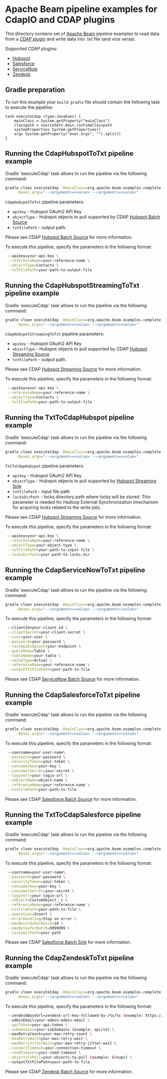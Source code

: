 <!--
    Licensed to the Apache Software Foundation (ASF) under one
    or more contributor license agreements.  See the NOTICE file
    distributed with this work for additional information
    regarding copyright ownership.  The ASF licenses this file
    to you under the Apache License, Version 2.0 (the
    "License"); you may not use this file except in compliance
    with the License.  You may obtain a copy of the License at
      http://www.apache.org/licenses/LICENSE-2.0
    Unless required by applicable law or agreed to in writing,
    software distributed under the License is distributed on an
    "AS IS" BASIS, WITHOUT WARRANTIES OR CONDITIONS OF ANY
    KIND, either express or implied.  See the License for the
    specific language governing permissions and limitations
    under the License.
-->

# Apache Beam pipeline examples for CdapIO and CDAP plugins

This directory contains set of [Apache Beam](https://beam.apache.org/) pipeline examples to read data
from a [CDAP plugin](https://github.com/data-integrations) and write data into .txt file (and vice versa).

Supported CDAP plugins:
- [Hubspot](https://github.com/data-integrations/hubspot)
- [Salesforce](https://github.com/data-integrations/salesforce)
- [ServiceNow](https://github.com/data-integrations/servicenow-plugins)
- [Zendesk](https://github.com/data-integrations/zendesk)

## Gradle preparation

To run this example your `build.gradle` file should contain the following task to execute the pipeline:

```
task executeCdap (type:JavaExec) {
    mainClass = System.getProperty("mainClass")
    classpath = sourceSets.main.runtimeClasspath
    systemProperties System.getProperties()
    args System.getProperty("exec.args", "").split()
}
```

## Running the CdapHubspotToTxt pipeline example

Gradle 'executeCdap' task allows to run the pipeline via the following command:

```bash
gradle clean executeCdap -DmainClass=org.apache.beam.examples.complete.cdap.CdapHubspotToTxt \
     -Dexec.args="--<argument>=<value> --<argument>=<value>"
```

`CdapHubspotToTxt` pipeline parameters:
- `apikey` - Hubspot OAuth2 API Key
- `objectType` - Hubspot objects to pull supported by CDAP [Hubspot Batch Source](https://github.com/data-integrations/hubspot/blob/develop/docs/Hubspot-batchsource.md)
- `txtFilePath` - output path.

Please see CDAP [Hubspot Batch Source](https://github.com/data-integrations/hubspot/blob/develop/docs/Hubspot-batchsource.md) for more information.

To execute this pipeline, specify the parameters in the following format:

```bash
 --apikey=your-api-key \
 --referenceName=your-reference-name \
 --objectType=Contacts \
 --txtFilePath=your-path-to-output-file
```

## Running the CdapHubspotStreamingToTxt pipeline example

Gradle 'executeCdap' task allows to run the pipeline via the following command:

```bash
gradle clean executeCdap -DmainClass=org.apache.beam.examples.complete.cdap.CdapHubspotStreamingToTxt \
     -Dexec.args="--<argument>=<value> --<argument>=<value>"
```

`CdapHubspotStreamingToTxt` pipeline parameters:
- `apikey` - Hubspot OAuth2 API Key
- `objectType` - Hubspot objects to pull supported by CDAP [Hubspot Streaming Source](https://github.com/data-integrations/hubspot/blob/develop/docs/Hubspot-streamingsource.md)
- `txtFilePath` - output path.

Please see CDAP [Hubspot Streaming Source](https://github.com/data-integrations/hubspot/blob/develop/docs/Hubspot-streamingsource.md) for more information.

To execute this pipeline, specify the parameters in the following format:

```bash
 --apikey=your-api-key \
 --referenceName=your-reference-name \
 --objectType=Contacts \
 --txtFilePath=your-path-to-output-file
```

## Running the TxtToCdapHubspot pipeline example

Gradle 'executeCdap' task allows to run the pipeline via the following command:

```bash
gradle clean executeCdap -DmainClass=org.apache.beam.examples.complete.cdap.TxtToCdapHubspot \
     -Dexec.args="--<argument>=<value> --<argument>=<value>"
```

`TxtToCdapHubspot` pipeline parameters:
- `apikey` - Hubspot OAuth2 API Key
- `objectType` - Hubspot objects to pull supported by [Hubspot Streaming Sink](https://github.com/data-integrations/hubspot/blob/develop/docs/Hubspot-batchsink.md)
- `txtFilePath` - input file path
- `locksDirPath` - locks directory path where locks will be stored. This parameter is needed for Hadoop External Synchronization (mechanism for acquiring locks related to the write job).

Please see CDAP [Hubspot Streaming Source](https://github.com/data-integrations/hubspot/blob/develop/docs/Hubspot-streamingsource.md) for more information.

To execute this pipeline, specify the parameters in the following format:

```bash
 --apikey=your-api-key \
 --referenceName=your-reference-name \
 --objectType=your-object-type \
 --txtFilePath=your-path-to-input-file \
 --locksDirPath=your-path-to-locks-dir
```

## Running the CdapServiceNowToTxt pipeline example

Gradle 'executeCdap' task allows to run the pipeline via the following command:

```bash
gradle clean executeCdap -DmainClass=org.apache.beam.examples.complete.cdap.CdapServiceNowToTxt \
     -Dexec.args="--<argument>=<value> --<argument>=<value>"
```

To execute this pipeline, specify the parameters in the following format:

```bash
 --clientId=your-client-id \
 --clientSecret=your-client-secret \
 --user=your-user \
 --password=your-password \
 --restApiEndpoint=your-endpoint \
 --queryMode=Table \
 --tableName=your-table \
 --valueType=Actual \
 --referenceName=your-reference-name \
 --outputTxtFilePath=your-path-to-file
```

Please see CDAP [ServiceNow Batch Source](https://github.com/data-integrations/servicenow-plugins/blob/develop/docs/ServiceNow-batchsource.md) for more information.

## Running the CdapSalesforceToTxt pipeline example

Gradle 'executeCdap' task allows to run the pipeline via the following command:

```bash
gradle clean executeCdap -DmainClass=org.apache.beam.examples.complete.cdap.CdapSalesforceToTxt \
     -Dexec.args="--<argument>=<value> --<argument>=<value>"
```

To execute this pipeline, specify the parameters in the following format:

```bash
 --username=your-user-name\
 --password=your-password \
 --securityToken=your-token \
 --consumerKey=your-key \
 --consumerSecret=your-secret \
 --loginUrl=your-login-url \
 --sObjectName=object-name \
 --referenceName=your-reference-name \
 --txtFilePath=your-path-to-file
```

Please see CDAP [Salesforce Batch Source](https://github.com/data-integrations/servicenow-plugins/blob/develop/docs/ServiceNow-batchsource.md) for more information.

## Running the TxtToCdapSalesforce pipeline example

Gradle 'executeCdap' task allows to run the pipeline via the following command:

```bash
gradle clean executeCdap -DmainClass=org.apache.beam.examples.complete.cdap.TxtToCdapSalesforce \
     -Dexec.args="--<argument>=<value> --<argument>=<value>"
```

To execute this pipeline, specify the parameters in the following format:

```bash
 --username=your-user-name\
 --password=your-password \
 --securityToken=your-token \
 --consumerKey=your-key \
 --consumerSecret=your-secret \
 --loginUrl=your-login-url \
 --sObject=CustomObject__c \
 --referenceName=your-reference-name \
 --txtFilePath=your-path-to-file \
 --operation=Insert \
 --errorHandling=Stop on error \
 --maxRecordsPerBatch=10 \
 --maxBytesPerBatch=9999999 \
 --locksDirPath=your-path
```
Please see CDAP [Salesforce Batch Sink](https://github.com/data-integrations/salesforce/blob/develop/docs/Salesforce-batchsink.md) for more information.

## Running the CdapZendeskToTxt pipeline example

Gradle 'executeCdap' task allows to run the pipeline via the following command:

```bash
gradle clean executeCdap -DmainClass=org.apache.beam.examples.complete.cdap.CdapZendeskToTxt \
     -Dexec.args="--<argument>=<value> --<argument>=<value>"
```

To execute this pipeline, specify the parameters in the following format:

```bash
 --zendeskBaseUrl=zendesk-url-key-followed-by-/%s/%s (example: https://support.zendesk.com/%s/%s) \
 --adminEmail=your-admin-admin-email \
 --apiToken=your-api-token \
 --subdomains=your-subdomains (example: api/v2) \
 --maxRetryCount=your-max-retry-count \
 --maxRetryWait=your-max-retry-wait \
 --maxRetryJitterWait=your-max-retry-jitter-wait \
 --connectTimeout=your-connection-timeout \
 --readTimeout=your-read-timeout \
 --objectsToPull=your-objects-to-pull (example: Groups) \
 --outputTxtFilePath=your-path-to-file
```
Please see CDAP [Zendesk Batch Source](https://github.com/data-integrations/zendesk/blob/develop/docs/Zendesk-batchsource.md) for more information.
